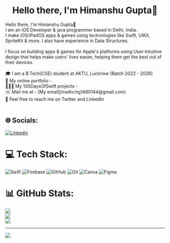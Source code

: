 <h1 align="center"> Hello there, I'm Himanshu Gupta👋 </h1>
Hello there, I'm Himanshu Gupta👋
<br>I am an iOS Developer & java programmer based in Delhi, India.
<br>I make iOS/iPadOS apps & games using technologies like Swift, UIKit, SpriteKit & more. I also have experience in Data Structures.
<br><br>I focus on building apps & games for Apple's platforms using User-Intuitive design that helps make users' lives easier, helping them get the best out of their devices.
<br><br>🎓 I am a B.Tech(CSE) student at AKTU, Lucknow (Batch 2022 - 2026)<br>
💼 My online portfolio - 
<br>🧑🏻‍💻 My 100DaysOfSwift projects - <br>
✉️ Mail me at - [My email](mailto:hg1480144@gmail.com)<br>💬 
Feel free to reach me on Twitter and LinkedIn<br><br>


## 🌐 Socials:
[![LinkedIn](https://img.shields.io/badge/LinkedIn-%230077B5.svg?logo=linkedin&logoColor=white)](https://linkedin.com/in/www.linkedin.com/in/himanshu-gupta-166675202) 

# 💻 Tech Stack:
![Swift](https://img.shields.io/badge/swift-F54A2A?style=for-the-badge&logo=swift&logoColor=white) ![Firebase](https://img.shields.io/badge/firebase-%23039BE5.svg?style=for-the-badge&logo=firebase) ![GitHub](https://img.shields.io/badge/github-%23121011.svg?style=for-the-badge&logo=github&logoColor=white) ![Git](https://img.shields.io/badge/git-%23F05033.svg?style=for-the-badge&logo=git&logoColor=white) ![Canva](https://img.shields.io/badge/Canva-%2300C4CC.svg?style=for-the-badge&logo=Canva&logoColor=white) ![Figma](https://img.shields.io/badge/figma-%23F24E1E.svg?style=for-the-badge&logo=figma&logoColor=white)
# 📊 GitHub Stats:
![](https://github-readme-stats.vercel.app/api?username=himanshugupta91&theme=onedark&hide_border=false&include_all_commits=false&count_private=false)<br/>
![](https://github-readme-streak-stats.herokuapp.com/?user=himanshugupta91&theme=onedark&hide_border=false)<br/>
![](https://github-readme-stats.vercel.app/api/top-langs/?username=himanshugupta91&theme=onedark&hide_border=false&include_all_commits=false&count_private=false&layout=compact)

---
[![](https://visitcount.itsvg.in/api?id=himanshugupta91&icon=0&color=0)](https://visitcount.itsvg.in)

